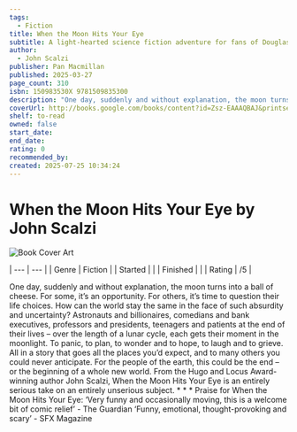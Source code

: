 ```yaml
---
tags:
  - Fiction
title: When the Moon Hits Your Eye
subtitle: A light-hearted science fiction adventure for fans of Douglas Adams
author:
  - John Scalzi
publisher: Pan Macmillan
published: 2025-03-27
page_count: 310
isbn: 150983530X 9781509835300
description: "One day, suddenly and without explanation, the moon turns into a ball of cheese. For some, it’s an opportunity. For others, it’s time to question their life choices. How can the world stay the same in the face of such absurdity and uncertainty? Astronauts and billionaires, comedians and bank executives, professors and presidents, teenagers and patients at the end of their lives – over the length of a lunar cycle, each gets their moment in the moonlight. To panic, to plan, to wonder and to hope, to laugh and to grieve. All in a story that goes all the places you’d expect, and to many others you could never anticipate. For the people of the earth, this could be the end – or the beginning of a whole new world. From the Hugo and Locus Award-winning author John Scalzi, When the Moon Hits Your Eye is an entirely serious take on an entirely unserious subject. * * * Praise for When the Moon Hits Your Eye: ‘Very funny and occasionally moving, this is a welcome bit of comic relief’ - The Guardian ‘Funny, emotional, thought-provoking and scary’ - SFX Magazine"
coverUrl: http://books.google.com/books/content?id=Zsz-EAAAQBAJ&printsec=frontcover&img=1&zoom=1&source=gbs_api
shelf: to-read
owned: false
start_date: 
end_date: 
rating: 0
recommended_by: 
created: 2025-07-25 10:34:24
---
```


# When the Moon Hits Your Eye by John Scalzi

![Book Cover Art](http://books.google.com/books/content?id=Zsz-EAAAQBAJ&printsec=frontcover&img=1&zoom=1&source=gbs_api)



| --- | --- |
| Genre | Fiction |
| Started |  |
| Finished |  |
| Rating | /5 |

One day, suddenly and without explanation, the moon turns into a ball of cheese. For some, it’s an opportunity. For others, it’s time to question their life choices. How can the world stay the same in the face of such absurdity and uncertainty? Astronauts and billionaires, comedians and bank executives, professors and presidents, teenagers and patients at the end of their lives – over the length of a lunar cycle, each gets their moment in the moonlight. To panic, to plan, to wonder and to hope, to laugh and to grieve. All in a story that goes all the places you’d expect, and to many others you could never anticipate. For the people of the earth, this could be the end – or the beginning of a whole new world. From the Hugo and Locus Award-winning author John Scalzi, When the Moon Hits Your Eye is an entirely serious take on an entirely unserious subject. * * * Praise for When the Moon Hits Your Eye: ‘Very funny and occasionally moving, this is a welcome bit of comic relief’ - The Guardian ‘Funny, emotional, thought-provoking and scary’ - SFX Magazine